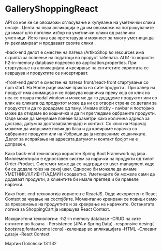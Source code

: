 # GalleryShoppingReact

API со кое ќе се овозможи огласување и купување на уметнички слики онлајн . Целта на оваа апликација е да им овозможи на потрошувачите да имаат 
што поголем избор на уметнички слики од различни уметници. Исто така ова претставува и можност за многу уметници да ги рекламираат и 
продаваат своите слики .


-back-end делот е сместен на патека /ArtikoShop во resources има скрипта за полнење на податоци во продукт табелата. АПИ-то користи 
h2-in-memory database подесено во application.properties. При стартување на апликацијата и креирање на ентитетите скриптата се извршува 
и продуктите се инсертираат.


-front-end делот е сместен на патека front/react-front стартување со npm start. На Home page  имаме приказ на сите продукти .
При хавер на продукт има анимација и се појавува кошничка преку која со клик на неа се отвара modal window и можеме да го додадеме 
продуктот или со клик на сликата од продуктот може да ни се отвори страна со детали за продуктот и да го додадеме од таму.
Имаме sticky - navbar  и постојано може да отидеме во кошничка и да ги прегледаме одбраните продукти. Овде може да менуваме повеќе
параметри како количина адреса за достава, датум за достава(календар) и контакт. 
Со клик на Нарачај можеме да извршиме повик до база и да креираме нарачка со одбраните продукти или на Избриши да ја испразниме кошничката.
Делот за испраќање на адресата,датумот и контакт бројот не е доправен.




Како back-end технологија користен Spring Boot Framework од јава . Имплементиран е едноставен систем за нарачки на продукти од типот 
Order-Product. Системот може да се надгради со user-managment каде би се додале roles  на секој user.   Односно би можеле да имаме 
УМЕТНИК/КЛИЕНТ/АДМИН соодветно.
Уметниците би можеле сами да додаваат продукти, а клиентите би имале преглед и би правеле нарачки. 

Како front-end технологија користен е ReactJS. Овде искористен е React Context за чување на состојбите. Моментално креирани се повици 
само за превземање на продуктите и за креирање на нарачките. Останатата логика за ShoppingCart ја извршува React Context. 

Искористени технологии:
-h2-in memory database
-CRUD на сите ентитети во базата.
-Persistence (JPA и Spring Data)
-responsive desing( bootstrap,fontawsome icons)
-календар во апликацијата
-HTML
-Слоевит дизајн
-React Context


Мартин Поповски 131132



